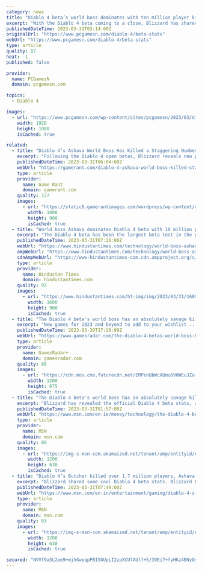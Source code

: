 ```yaml
---
category: news
title: "Diablo 4 beta’s world boss dominates with ten million player kills"
excerpt: "With the Diablo 4 beta coming to a close, Blizzard has shared some of the biggest numbers from the free test period, and world boss Ashava tops the rankings in style. With nearly 62 million hours of ..."
publishedDateTime: 2023-03-31T03:14:00Z
originalUrl: "https://www.pcgamesn.com/diablo-4/beta-stats"
webUrl: "https://www.pcgamesn.com/diablo-4/beta-stats"
type: article
quality: 87
heat: -1
published: false

provider:
  name: PCGamesN
  domain: pcgamesn.com

topics:
  - Diablo 4

images:
  - url: "https://www.pcgamesn.com/wp-content/sites/pcgamesn/2023/03/diablo-4-beta-stats-world-boss-kills-ashava-deaths-butcher-blizzard.jpg"
    width: 1920
    height: 1080
    isCached: true

related:
  - title: "Diablo 4’s Ashava World Boss Has Killed a Staggering Number of Players"
    excerpt: "Following the Diablo 4 open betas, Blizzard reveals new player stats including the staggering kill death ratio for the world boss, Ashava. For players, both beta weekends represented an opportunity to ..."
    publishedDateTime: 2023-03-31T06:04:00Z
    webUrl: "https://gamerant.com/diablo-4-ashava-world-boss-killed-staggering-number-players/"
    type: article
    provider:
      name: Game Rant
      domain: gamerant.com
    quality: 127
    images:
      - url: "https://static0.gamerantimages.com/wordpress/wp-content/uploads/2023/03/diablo-4-ashava-death-stat.jpg"
        width: 1800
        height: 900
        isCached: true
  - title: "World boss Ashava dominates Diablo 4 beta with 10 million player kills, impressive kill-death ratio"
    excerpt: "The Diablo 4 beta has been the largest beta test in the game’s history, with nearly 2.6 million players reaching level 20 Diablo 4 beta testers were given a treat with the chance to go up against ..."
    publishedDateTime: 2023-03-31T07:26:00Z
    webUrl: "https://www.hindustantimes.com/technology/world-boss-ashava-dominates-diablo-4-beta-with-10-million-player-kills-impressive-kill-death-ratio-101680258800507.html"
    ampWebUrl: "https://www.hindustantimes.com/technology/world-boss-ashava-dominates-diablo-4-beta-with-10-million-player-kills-impressive-kill-death-ratio-101680258800507-amp.html"
    cdnAmpWebUrl: "https://www-hindustantimes-com.cdn.ampproject.org/c/s/www.hindustantimes.com/technology/world-boss-ashava-dominates-diablo-4-beta-with-10-million-player-kills-impressive-kill-death-ratio-101680258800507-amp.html"
    type: article
    provider:
      name: Hindustan Times
      domain: hindustantimes.com
    quality: 93
    images:
      - url: "https://www.hindustantimes.com/ht-img/img/2023/03/31/1600x900/ashava_1680259346487_1680259359011_1680259359011.jpg"
        width: 1600
        height: 900
        isCached: true
  - title: "The Diablo 4 beta's world boss has an absolutely savage kill death ratio"
    excerpt: "New games for 2023 and beyond to add to your wishlist ..."
    publishedDateTime: 2023-03-30T17:29:00Z
    webUrl: "https://www.gamesradar.com/the-diablo-4-betas-world-boss-has-an-absolutely-savage-kill-death-ratio/"
    type: article
    provider:
      name: GamesRadar+
      domain: gamesradar.com
    quality: 86
    images:
      - url: "https://cdn.mos.cms.futurecdn.net/EMPenQbWcXQmu6VHWEuJZa-1200-80.jpg"
        width: 1200
        height: 675
        isCached: true
  - title: "The Diablo 4 beta's world boss has an absolutely savage kill death ratio"
    excerpt: "Blizzard has revealed the official Diablo 4 beta stats, and they prove the one world boss included in the test is an absolute monster. In total, Ashava managed to fell over 10 million players in the ..."
    publishedDateTime: 2023-03-31T01:57:00Z
    webUrl: "https://www.msn.com/en-ie/money/technology/the-diablo-4-beta-s-world-boss-has-an-absolutely-savage-kill-death-ratio/ar-AA19ig4a"
    type: article
    provider:
      name: MSN
      domain: msn.com
    quality: 86
    images:
      - url: "https://img-s-msn-com.akamaized.net/tenant/amp/entityid/AA19i9NE.img?h=630&w=1200&m=6&q=60&o=t&l=f&f=jpg"
        width: 1200
        height: 630
        isCached: true
  - title: "Diablo 4’s Butcher killed over 1.7 million players, Ashava got 47 million kills"
    excerpt: "Blizzard shared some cool Diablo 4 beta stats. Blizzard Entertainment has released a few statistics from the recent Diablo 4 open beta test, revealing that players spent 61,560,437 hours in Sanctuary ..."
    publishedDateTime: 2023-03-31T07:49:00Z
    webUrl: "https://www.msn.com/en-in/entertainment/gaming/diablo-4-s-butcher-killed-over-1-7-million-players-ashava-got-47-million-kills/ar-AA19jw4R"
    type: article
    provider:
      name: MSN
      domain: msn.com
    quality: 83
    images:
      - url: "https://img-s-msn-com.akamaized.net/tenant/amp/entityid/AA154GUP.img?h=630&w=1200&m=6&q=60&o=t&l=f&f=jpg"
        width: 1200
        height: 630
        isCached: true

secured: "NVVf9a5L2em9+mjhGwpqpPBI5GUpLI2zpXCUlAUlf+5/39Ei7+fyHKz4BNyQy4RF7Jebz6gZaLsL2JZJNcgqD3Kdtiz8i01HQBgUyYFTSlVHyZC6+U+xFIrrFeNoxbcF7yIA8AYxjF0eO216DM+2y/UxdcWHH6Zuj+eV3nCGu1q6bVMsoUBCVvfodG4i3SZ9WfOYwhZoqKVq4soVTprHWl0dJmnAKWXkpaAawhsi+737z1MlcBaFvubrK9Odg6zzPium3oDYDYWdpOVV8zRlV6SBUUNA2OLbMsZMea2T+E6nRhNrQ8WSTJSPGvIagMFHhBJCzMQnmijc2vjI3GhGnC1wmrh3orDFHULo+DyMEdI=;SHuITJOokBpNK061z7Trag=="
---
```


